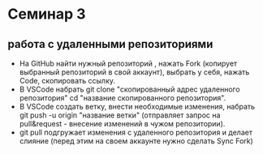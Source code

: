 
# Семинар 3

## работа с удаленными репозиториями

* На GitHub найти нужный репозиторий , нажать Fork (копирует выбранный репозиторий в свой аккаунт), выбрать у себя, нажать Code, скопировать ссылку.
* В VSCode набрать
git clone "скопированный адрес удаленного репозитория"
cd "название скопированного репозитория".
* В VSCode создать ветку, внести необходимые изменения, набрать
git push -u origin "название ветки" (отправляет запрос на pull&request - внесение изменений в чужом репозитории).
* git pull подгружает изменения с удаленного репозитория и делает слияние (перед этим на своем аккаунте нужно сделать Sync Fork)
